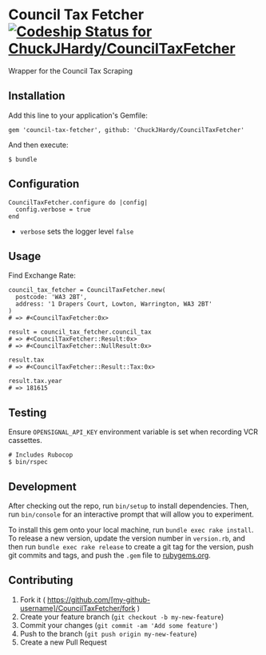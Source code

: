 # Council Tax Fetcher [ ![Codeship Status for ChuckJHardy/CouncilTaxFetcher](https://codeship.com/projects/fe615b20-1126-0133-558e-622995d16682/status?branch=master)](https://codeship.com/projects/92202)

Wrapper for the Council Tax Scraping

## Installation

Add this line to your application's Gemfile:

    gem 'council-tax-fetcher', github: 'ChuckJHardy/CouncilTaxFetcher'

And then execute:

    $ bundle

## Configuration

    CouncilTaxFetcher.configure do |config|
      config.verbose = true
    end

* `verbose` sets the logger level `false`

## Usage

Find Exchange Rate:

    council_tax_fetcher = CouncilTaxFetcher.new(
      postcode: 'WA3 2BT',
      address: '1 Drapers Court, Lowton, Warrington, WA3 2BT'
    )
    # => #<CouncilTaxFetcher:0x>

    result = council_tax_fetcher.council_tax
    # => #<CouncilTaxFetcher::Result:0x>
    # => #<CouncilTaxFetcher::NullResult:0x>

    result.tax
    # => #<CouncilTaxFetcher::Result::Tax:0x>

    result.tax.year
    # => 181615

## Testing

Ensure `OPENSIGNAL_API_KEY` environment variable is set when recording VCR cassettes.

    # Includes Rubocop
    $ bin/rspec

## Development

After checking out the repo, run `bin/setup` to install dependencies. Then, run `bin/console` for an interactive prompt that will allow you to experiment.

To install this gem onto your local machine, run `bundle exec rake install`. To release a new version, update the version number in `version.rb`, and then run `bundle exec rake release` to create a git tag for the version, push git commits and tags, and push the `.gem` file to [rubygems.org](https://rubygems.org).

## Contributing

1. Fork it ( https://github.com/[my-github-username]/CouncilTaxFetcher/fork )
2. Create your feature branch (`git checkout -b my-new-feature`)
3. Commit your changes (`git commit -am 'Add some feature'`)
4. Push to the branch (`git push origin my-new-feature`)
5. Create a new Pull Request
